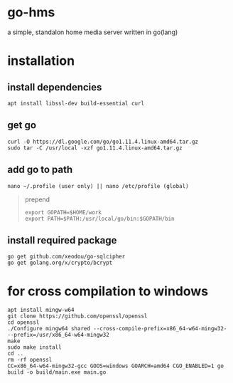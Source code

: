 # go-hms
a simple, standalon home media server written in go(lang)

# installation
## install dependencies
```
apt install libssl-dev build-essential curl
```
## get go
```
curl -O https://dl.google.com/go/go1.11.4.linux-amd64.tar.gz
sudo tar -C /usr/local -xzf go1.11.4.linux-amd64.tar.gz
```
## add go to path
```
nano ~/.profile (user only) || nano /etc/profile (global)
```
> prepend
> ```
> export GOPATH=$HOME/work
> export PATH=$PATH:/usr/local/go/bin:$GOPATH/bin
> ```
## install required package
```
go get github.com/xeodou/go-sqlcipher
go get golang.org/x/crypto/bcrypt
```

# for cross compilation to windows
```
apt install mingw-w64
git clone https://github.com/openssl/openssl
cd openssl
./Configure mingw64 shared --cross-compile-prefix=x86_64-w64-mingw32- --prefix=/usr/x86_64-w64-mingw32
make
sudo make install
cd ..
rm -rf openssl
CC=x86_64-w64-mingw32-gcc GOOS=windows GOARCH=amd64 CGO_ENABLED=1 go build -o build/main.exe main.go
```
